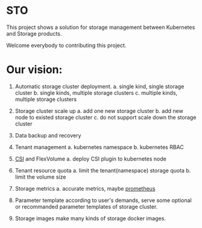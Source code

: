 # STO

This project shows a solution for storage management between Kubernetes and Storage products.

Welcome everybody to contributing this project.


# Our vision:

1. Automatic storage cluster deployment.
   a. single kind, single storage cluster
   b. single kinds, multiple storage clusters 
   c. multiple kinds, multiple storage clusters

1. Storage cluster scale up
   a. add one new storage cluster
   b. add new node to existed storage cluster
   c. do not support scale down the storage cluster

1. Data backup and recovery

1. Tenant management
   a. kubernetes namespace
   b. kubernetes RBAC

1. [CSI](http://blog.kubernetes.io/2018/01/introducing-container-storage-interface.html) and FlexVolume
   a. deploy CSI plugin to kubernetes node

1. Tenant resource quota
   a. limit the tenant(namespace) storage quota
   b. limit the volume size

1. Storage metrics
   a. accurate metrics, maybe [prometheus](https://prometheus.io/) 

1. Parameter template
   according to user's demands, serve some optional or recommanded parameter templates of storage cluster.

1. Storage images
   make many kinds of storage docker images.
